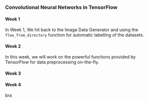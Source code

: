 ### Convolutional Neural Networks in TensorFlow

#### Week 1
In Week 1, We hit back to the Image Data Generator and using the `flow_from_directory` function for automatic labelling of the datasets.

#### Week 2

In this week, we will work on the powerful functions provided by TensorFlow for data preprocessing on-the-fly. 

#### Week 3


#### Week 4
bra
